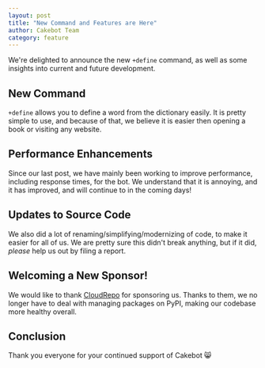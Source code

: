 ```yaml
---
layout: post
title: "New Command and Features are Here"
author: Cakebot Team
category: feature
---
```


We're delighted to announce the new `+define` command, as well as some insights into current and future development.

## New Command

`+define` allows you to define a word from the dictionary easily. It is pretty simple to use, and because of that, we believe it is easier then opening a book or visiting any website.

## Performance Enhancements

Since our last post, we have mainly been working to improve performance, including response times, for the bot. We understand that it is annoying, and it has improved, and will continue to in the coming days!

## Updates to Source Code

We also did a lot of renaming/simplifying/modernizing of code, to make it easier for all of us. We are pretty sure this didn't break anything, but if it did, *please* help us out by filing a report.

## Welcoming a New Sponsor!

We would like to thank [CloudRepo](https://cloudrepo.io) for sponsoring us. Thanks to them, we no longer have to deal with managing packages on PyPI, making our codebase more healthy overall.

## Conclusion

Thank you everyone for your continued support of Cakebot :smile_cat:
